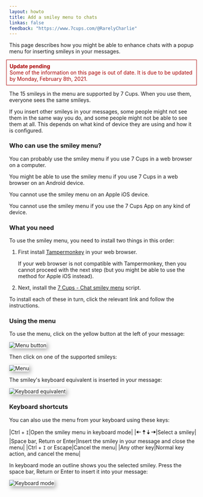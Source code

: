 ```yaml
---
layout: howto
title: Add a smiley menu to chats
linkas: false
feedback: "https://www.7cups.com/@RarelyCharlie"
---
```

<style>img {box-shadow: 4px 4px 12px #aaa;}</style>
This page describes how you might be able to enhance chats with a popup menu for inserting smileys in your messages.

<div style="border: 1px solid #a00; padding: 1ex; margin: 0 0 0 -1ex; color: #a00;"><b>Update pending</b><br>Some of the information on this page is out of date. It is due to be updated by Monday, February 8th, 2021.</div>

The 15 smileys in the menu are supported by 7 Cups. When you use them, everyone sees the same smileys.

If you insert other smileys in your messages, some people might not see them in the same way you do, and some 
people might not be able to see them at all. This depends on what kind of device they are using and how it is configured.

### Who can use the smiley menu?

You can probably use the smiley menu if you use 7 Cups in a web browser on a computer.

You might be able to use the smiley menu if you use 7 Cups in a web browser on an Android device.

You cannot use the smiley menu on an Apple iOS device.

You cannot use the smiley menu if you use the 7 Cups App on any kind of device.

### What you need
To use the smiley menu, you need to install two things in this order: 

1. First install [Tampermonkey](http://tampermonkey.net/) in your web browser.

   If your web browser is not compatible with Tampermonkey, then you cannot proceed with the next step
   (but you might be able to use the method for Apple iOS instead).

2. Next, install the [7 Cups - Chat smiley menu](https://greasyfork.org/en/scripts/396512-7-cups-chat-smiley-menu) script.

To install each of these in turn, click the relevant link and follow the instructions.

### Using the menu

To use the menu, click on the yellow button at the left of your message:

![Menu button](..\assets\smile0.png)

Then click on one of the supported smileys:

![Menu](..\assets\smile1.png)

The smiley's keyboard equivalent is inserted in your message:

![Keyboard equivalent](..\assets\smile2.png)

### Keyboard shortcuts

You can also use the menu from your keyboard using these keys:

|Ctrl + `I`|Open the smiley menu in keyboard mode|
|<span style="font-size: 108%; font-weight: bold;">🠠 🠡 🠣 🠢</span>|Select a smiley|
|Space bar, Return or Enter|Insert the smiley in your message and close the menu|
|Ctrl + `I` or Escape|Cancel the menu|
|Any other key|Normal key action, and cancel the menu|

In keyboard mode an outline shows you the selected smiley. Press the space bar, Return or Enter to insert it into your message:

![Keyboard mode](..\assets\smile3.png)

